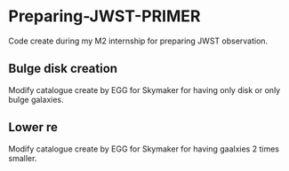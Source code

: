 # Preparing-JWST-PRIMER
Code create during my M2 internship for preparing JWST observation.  

## Bulge disk creation  
Modify catalogue create by EGG for Skymaker for having only disk or only bulge galaxies.  

## Lower re  
Modify catalogue create by EGG for Skymaker for having gaalxies 2 times smaller.  
